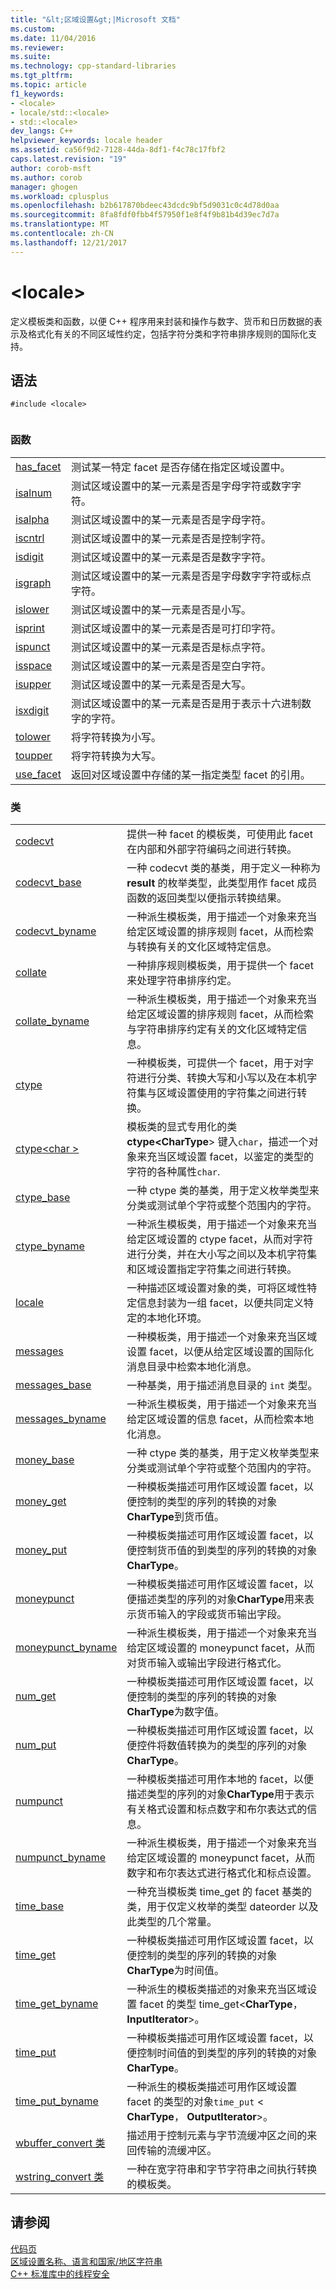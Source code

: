 ```yaml
---
title: "&lt;区域设置&gt;|Microsoft 文档"
ms.custom: 
ms.date: 11/04/2016
ms.reviewer: 
ms.suite: 
ms.technology: cpp-standard-libraries
ms.tgt_pltfrm: 
ms.topic: article
f1_keywords:
- <locale>
- locale/std::<locale>
- std::<locale>
dev_langs: C++
helpviewer_keywords: locale header
ms.assetid: ca56f9d2-7128-44da-8df1-f4c78c17fbf2
caps.latest.revision: "19"
author: corob-msft
ms.author: corob
manager: ghogen
ms.workload: cplusplus
ms.openlocfilehash: b2b617870bdeec43dcdc9bf5d9031c0c4d78d0aa
ms.sourcegitcommit: 8fa8fdf0fbb4f57950f1e8f4f9b81b4d39ec7d7a
ms.translationtype: MT
ms.contentlocale: zh-CN
ms.lasthandoff: 12/21/2017
---
```

# <a name="ltlocalegt"></a>&lt;locale&gt;
定义模板类和函数，以便 C++ 程序用来封装和操作与数字、货币和日历数据的表示及格式化有关的不同区域性约定，包括字符分类和字符串排序规则的国际化支持。  
  
## <a name="syntax"></a>语法  
  
```  
#include <locale>  
  
```  
  
### <a name="functions"></a>函数  
  
|||  
|-|-|  
|[has_facet](../standard-library/locale-functions.md#has_facet)|测试某一特定 facet 是否存储在指定区域设置中。|  
|[isalnum](../standard-library/locale-functions.md#isalnum)|测试区域设置中的某一元素是否是字母字符或数字字符。|  
|[isalpha](../standard-library/locale-functions.md#isalpha)|测试区域设置中的某一元素是否是字母字符。|  
|[iscntrl](../standard-library/locale-functions.md#iscntrl)|测试区域设置中的某一元素是否是控制字符。|  
|[isdigit](../standard-library/locale-functions.md#isdigit)|测试区域设置中的某一元素是否是数字字符。|  
|[isgraph](../standard-library/locale-functions.md#isgraph)|测试区域设置中的某一元素是否是字母数字字符或标点字符。|  
|[islower](../standard-library/locale-functions.md#islower)|测试区域设置中的某一元素是否是小写。|  
|[isprint](../standard-library/locale-functions.md#isprint)|测试区域设置中的某一元素是否是可打印字符。|  
|[ispunct](../standard-library/locale-functions.md#ispunct)|测试区域设置中的某一元素是否是标点字符。|  
|[isspace](../standard-library/locale-functions.md#isspace)|测试区域设置中的某一元素是否是空白字符。|  
|[isupper](../standard-library/locale-functions.md#isupper)|测试区域设置中的某一元素是否是大写。|  
|[isxdigit](../standard-library/locale-functions.md#isxdigit)|测试区域设置中的某一元素是否是用于表示十六进制数字的字符。|  
|[tolower](../standard-library/locale-functions.md#tolower)|将字符转换为小写。|  
|[toupper](../standard-library/locale-functions.md#toupper)|将字符转换为大写。|  
|[use_facet](../standard-library/locale-functions.md#use_facet)|返回对区域设置中存储的某一指定类型 facet 的引用。|  
  
### <a name="classes"></a>类  
  
|||  
|-|-|  
|[codecvt](../standard-library/codecvt-class.md)|提供一种 facet 的模板类，可使用此 facet 在内部和外部字符编码之间进行转换。|  
|[codecvt_base](../standard-library/codecvt-base-class.md)|一种 codecvt 类的基类，用于定义一种称为 **result** 的枚举类型，此类型用作 facet 成员函数的返回类型以便指示转换结果。|  
|[codecvt_byname](../standard-library/codecvt-byname-class.md)|一种派生模板类，用于描述一个对象来充当给定区域设置的排序规则 facet，从而检索与转换有关的文化区域特定信息。|  
|[collate](../standard-library/collate-class.md)|一种排序规则模板类，用于提供一个 facet 来处理字符串排序约定。|  
|[collate_byname](../standard-library/collate-byname-class.md)|一种派生模板类，用于描述一个对象来充当给定区域设置的排序规则 facet，从而检索与字符串排序约定有关的文化区域特定信息。|  
|[ctype](../standard-library/ctype-class.md)|一种模板类，可提供一个 facet，用于对字符进行分类、转换大写和小写以及在本机字符集与区域设置使用的字符集之间进行转换。|  
|[ctype\<char >](../standard-library/ctype-char-class.md)|模板类的显式专用化的类**ctype\<CharType**> 键入`char`，描述一个对象来充当区域设置 facet，以鉴定的类型的字符的各种属性`char`.|  
|[ctype_base](../standard-library/ctype-base-class.md)|一种 ctype 类的基类，用于定义枚举类型来分类或测试单个字符或整个范围内的字符。|  
|[ctype_byname](../standard-library/ctype-byname-class.md)|一种派生模板类，用于描述一个对象来充当给定区域设置的 ctype facet，从而对字符进行分类，并在大小写之间以及本机字符集和区域设置指定字符集之间进行转换。|  
|[locale](../standard-library/locale-class.md)|一种描述区域设置对象的类，可将区域性特定信息封装为一组 facet，以便共同定义特定的本地化环境。|  
|[messages](../standard-library/messages-class.md)|一种模板类，用于描述一个对象来充当区域设置 facet，以便从给定区域设置的国际化消息目录中检索本地化消息。|  
|[messages_base](../standard-library/messages-base-class.md)|一种基类，用于描述消息目录的 `int` 类型。|  
|[messages_byname](../standard-library/messages-byname-class.md)|一种派生模板类，用于描述一个对象来充当给定区域设置的信息 facet，从而检索本地化消息。|  
|[money_base](../standard-library/money-base-class.md)|一种 ctype 类的基类，用于定义枚举类型来分类或测试单个字符或整个范围内的字符。|  
|[money_get](../standard-library/money-get-class.md)|一种模板类描述可用作区域设置 facet，以便控制的类型的序列的转换的对象**CharType**到货币值。|  
|[money_put](../standard-library/money-put-class.md)|一种模板类描述可用作区域设置 facet，以便控制货币值的到类型的序列的转换的对象**CharType**。|  
|[moneypunct](../standard-library/moneypunct-class.md)|一种模板类描述可用作区域设置 facet，以便描述类型的序列的对象**CharType**用来表示货币输入的字段或货币输出字段。|  
|[moneypunct_byname](../standard-library/moneypunct-byname-class.md)|一种派生模板类，用于描述一个对象来充当给定区域设置的 moneypunct facet，从而对货币输入或输出字段进行格式化。|  
|[num_get](../standard-library/num-get-class.md)|一种模板类描述可用作区域设置 facet，以便控制的类型的序列的转换的对象**CharType**为数字值。|  
|[num_put](../standard-library/num-put-class.md)|一种模板类描述可用作区域设置 facet，以便控件将数值转换为的类型的序列的对象**CharType**。|  
|[numpunct](../standard-library/numpunct-class.md)|一种模板类描述可用作本地的 facet，以便描述类型的序列的对象**CharType**用于表示有关格式设置和标点数字和布尔表达式的信息。|  
|[numpunct_byname](../standard-library/numpunct-byname-class.md)|一种派生模板类，用于描述一个对象来充当给定区域设置的 moneypunct facet，从而数字和布尔表达式进行格式化和标点设置。|  
|[time_base](../standard-library/time-base-class.md)|一种充当模板类 time_get 的 facet 基类的类，用于仅定义枚举的类型 dateorder 以及此类型的几个常量。|  
|[time_get](../standard-library/time-get-class.md)|一种模板类描述可用作区域设置 facet，以便控制的类型的序列的转换的对象**CharType**为时间值。|  
|[time_get_byname](../standard-library/time-get-byname-class.md)|一种派生的模板类描述的对象来充当区域设置 facet 的类型 time_get\<**CharType**， **InputIterator**>。|  
|[time_put](../standard-library/time-put-class.md)|一种模板类描述可用作区域设置 facet，以便控制时间值的到类型的序列的转换的对象**CharType**。|  
|[time_put_byname](../standard-library/time-put-byname-class.md)|一种派生的模板类描述可用作区域设置 facet 的类型的对象`time_put` \< **CharType**， **OutputIterator**>。|  
|[wbuffer_convert 类](../standard-library/wbuffer-convert-class.md)|描述用于控制元素与字节流缓冲区之间的来回传输的流缓冲区。|  
|[wstring_convert 类](../standard-library/wstring-convert-class.md)|一种在宽字符串和字节字符串之间执行转换的模板类。|  
  
## <a name="see-also"></a>请参阅  
 [代码页](../c-runtime-library/code-pages.md)   
 [区域设置名称、语言和国家/地区字符串](../c-runtime-library/locale-names-languages-and-country-region-strings.md)   
 [C++ 标准库中的线程安全](../standard-library/thread-safety-in-the-cpp-standard-library.md)




